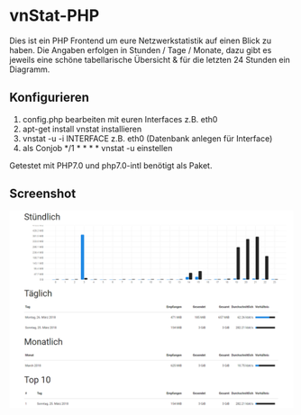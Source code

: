 # vnStat-PHP

Dies ist ein PHP Frontend um eure Netzwerkstatistik auf einen Blick zu haben. 
Die Angaben erfolgen in Stunden / Tage / Monate, dazu gibt es jeweils eine schöne tabellarische Übersicht & für die letzten 24 Stunden ein Diagramm.

## Konfigurieren

1. config.php bearbeiten mit euren Interfaces z.B. eth0
2. apt-get install vnstat installieren
3. vnstat -u -i INTERFACE z.B. eth0 (Datenbank anlegen für Interface) 
4. als Conjob */1 * * * *  vnstat -u einstellen

Getestet mit PHP7.0 und php7.0-intl benötigt als Paket.
## Screenshot

![](https://github.com/3DNS/vnstat-php/blob/master/example.png)